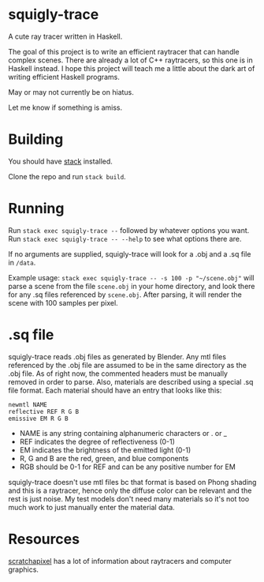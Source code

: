 # squigly-trace
A cute ray tracer written in Haskell.

The goal of this project is to write an efficient raytracer that can handle complex scenes. There are already a lot of C++ raytracers, so this one is in Haskell instead. I hope this project will teach me a little about the dark art of writing efficient Haskell programs.

May or may not currently be on hiatus.

Let me know if something is amiss.

# Building

You should have [stack](https://docs.haskellstack.org/en/stable/README/)
installed.

Clone the repo and run `stack build`.

# Running

Run `stack exec squigly-trace --` followed by whatever options you want. Run `stack exec squigly-trace -- --help` to see what options there are.

If no arguments are supplied, squigly-trace will look for a .obj and a .sq file
in `/data`. 

Example usage: `stack exec squigly-trace -- -s 100 -p "~/scene.obj"` will parse
a scene from the file `scene.obj` in your home directory, and look there for any
.sq files referenced by `scene.obj`. After parsing, it will render the scene
with 100 samples per pixel.

# .sq file

squigly-trace reads .obj files as generated by Blender. Any mtl files referenced 
by the .obj file are assumed to be in the same directory as the .obj file.
As of right now, the commented headers must be manually removed in order to
parse. Also, materials are described using a special .sq file format. Each 
material should have an entry that looks like this:

```
newmtl NAME
reflective REF R G B
emissive EM R G B
```

+ NAME is any string containing alphanumeric characters or . or _
+ REF indicates the degree of reflectiveness (0-1)
+ EM indicates the brightness of the emitted light (0-1)
+ R, G and B are the red, green, and blue components
+ RGB should be 0-1 for REF and can be any positive number for EM
      
squigly-trace doesn't use mtl files bc that format is based on Phong shading
and this is a raytracer, hence only the diffuse color can be relevant and the
rest is just noise. My test models don't need many materials so it's not too
much work to just manually enter the material data.

# Resources

[scratchapixel](https://www.scratchapixel.com/) has a lot of information about
raytracers and computer graphics.
